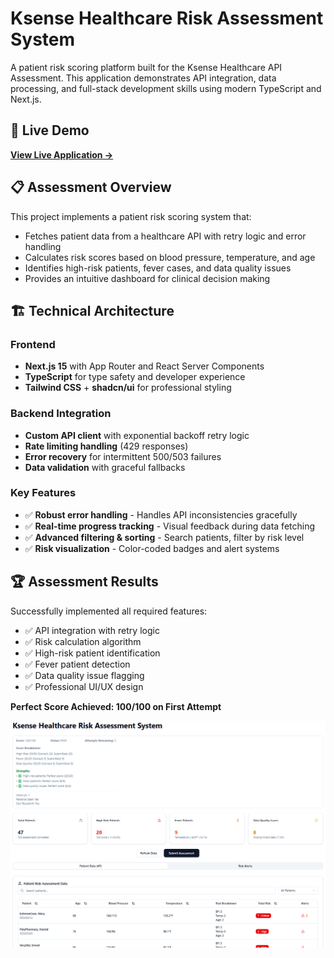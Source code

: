 # Ksense Healthcare Risk Assessment System

A patient risk scoring platform built for the Ksense Healthcare API Assessment. This application demonstrates API integration, data processing, and full-stack development skills using modern TypeScript and Next.js.

## 🚀 Live Demo

**[View Live Application →](https://ksense.vercel.app)**

## 📋 Assessment Overview

This project implements a patient risk scoring system that:

- Fetches patient data from a healthcare API with retry logic and error handling
- Calculates risk scores based on blood pressure, temperature, and age
- Identifies high-risk patients, fever cases, and data quality issues
- Provides an intuitive dashboard for clinical decision making

## 🏗️ Technical Architecture

### Frontend

- **Next.js 15** with App Router and React Server Components
- **TypeScript** for type safety and developer experience
- **Tailwind CSS** + **shadcn/ui** for professional styling

### Backend Integration

- **Custom API client** with exponential backoff retry logic
- **Rate limiting handling** (429 responses)
- **Error recovery** for intermittent 500/503 failures
- **Data validation** with graceful fallbacks

### Key Features

- ✅ **Robust error handling** - Handles API inconsistencies gracefully
- ✅ **Real-time progress tracking** - Visual feedback during data fetching
- ✅ **Advanced filtering & sorting** - Search patients, filter by risk level
- ✅ **Risk visualization** - Color-coded badges and alert systems

## 🏆 Assessment Results

Successfully implemented all required features:

- ✅ API integration with retry logic
- ✅ Risk calculation algorithm
- ✅ High-risk patient identification
- ✅ Fever patient detection
- ✅ Data quality issue flagging
- ✅ Professional UI/UX design

**Perfect Score Achieved: 100/100 on First Attempt**

![Assessment Results](./screenshots/assessment_result.png)
